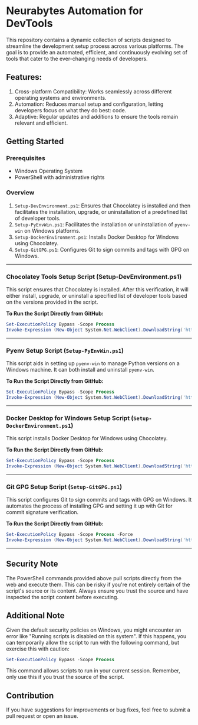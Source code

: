 # Neurabytes Automation for DevTools

This repository contains a dynamic collection of scripts designed to streamline the development setup process across various platforms. The goal is to provide an automated, efficient, and continuously evolving set of tools that cater to the ever-changing needs of developers.

## Features:

1. Cross-platform Compatibility: Works seamlessly across different operating systems and environments.
2. Automation: Reduces manual setup and configuration, letting developers focus on what they do best: code.
3. Adaptive: Regular updates and additions to ensure the tools remain relevant and efficient.


## Getting Started

### Prerequisites

- Windows Operating System
- PowerShell with administrative rights


### Overview

1. `Setup-DevEnvironment.ps1`: Ensures that Chocolatey is installed and then facilitates the installation, upgrade, or uninstallation of a predefined list of developer tools.
2. `Setup-PyEnvWin.ps1`: Facilitates the installation or uninstallation of `pyenv-win` on Windows platforms.
3. `Setup-DockerEnvironment.ps1`: Installs Docker Desktop for Windows using Chocolatey.
4. `Setup-GitGPG.ps1`: Configures Git to sign commits and tags with GPG on Windows.

---

### Chocolatey Tools Setup Script (Setup-DevEnvironment.ps1)

This script ensures that Chocolatey is installed. After this verification, it will either install, upgrade, or uninstall a specified list of developer tools based on the versions provided in the script.

**To Run the Script Directly from GitHub:**

```powershell
Set-ExecutionPolicy Bypass -Scope Process
Invoke-Expression (New-Object System.Net.WebClient).DownloadString('https://raw.githubusercontent.com/neurabytes/nb-local-setup/develop/windows/bin/Setup-DevEnvironment.ps1')
```

---

### Pyenv Setup Script (`Setup-PyEnvWin.ps1`)

This script aids in setting up `pyenv-win` to manage Python versions on a Windows machine. It can both install and uninstall `pyenv-win`.

**To Run the Script Directly from GitHub:**

```powershell
Set-ExecutionPolicy Bypass -Scope Process
Invoke-Expression (New-Object System.Net.WebClient).DownloadString('https://raw.githubusercontent.com/neurabytes/nb-local-setup/develop/windows/bin/Setup-PyEnvWin.ps1')
```

---

### Docker Desktop for Windows Setup Script (`Setup-DockerEnvironment.ps1`)
This script installs Docker Desktop for Windows using Chocolatey.

**To Run the Script Directly from GitHub:**

```powershell
Set-ExecutionPolicy Bypass -Scope Process
Invoke-Expression (New-Object System.Net.WebClient).DownloadString('https://raw.githubusercontent.com/neurabytes/nb-local-setup/develop/windows/bin/Setup-DockerEnvironment.ps1')
```
---

### Git GPG Setup Script (`Setup-GitGPG.ps1`)

This script configures Git to sign commits and tags with GPG on Windows. It automates the process of installing GPG and setting it up with Git for commit signature verification.

**To Run the Script Directly from GitHub:**

```powershell
Set-ExecutionPolicy Bypass -Scope Process -Force
Invoke-Expression (New-Object System.Net.WebClient).DownloadString('https://raw.githubusercontent.com/neurabytes/nb-local-setup/develop/windows/bin/Setup-GitGPG.ps1')
```
---



##  Security Note
The PowerShell commands provided above pull scripts directly from the web and execute them. This can be risky if you're not entirely certain of the script's source or its content. Always ensure you trust the source and have inspected the script content before executing.

##  Additional Note
Given the default security policies on Windows, you might encounter an error like "Running scripts is disabled on this system". If this happens, you can temporarily allow the script to run with the following command, but exercise this with caution:

```powershell
Set-ExecutionPolicy Bypass -Scope Process
```

This command allows scripts to run in your current session. Remember, only use this if you trust the source of the script.

## Contribution
If you have suggestions for improvements or bug fixes, feel free to submit a pull request or open an issue.



